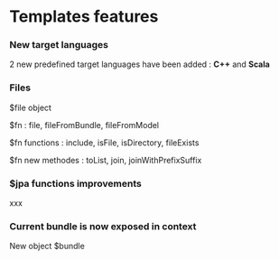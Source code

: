 # Templates features

### New target languages

2 new predefined target languages have been added : **C++** and **Scala** 

### Files

$file object

$fn : file, fileFromBundle, fileFromModel

$fn functions : include, isFile, isDirectory, fileExists

$fn new methodes : toList, join, joinWithPrefixSuffix





### $jpa functions improvements

xxx



### Current bundle is now exposed in context

New object $bundle



